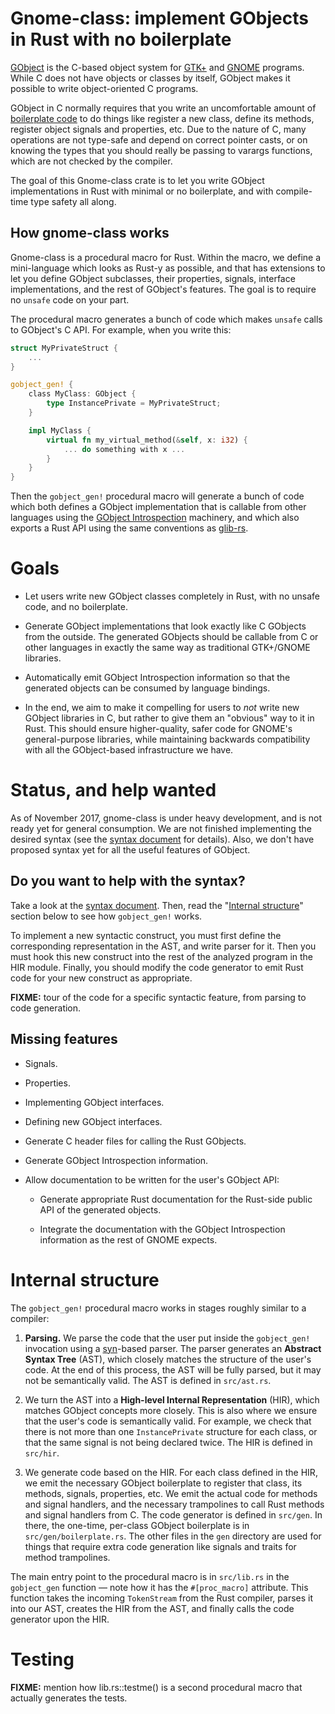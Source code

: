 # Gnome-class: implement GObjects in Rust with no boilerplate

[GObject][gobject] is the C-based object system for [GTK+][gtk] and
[GNOME][gnome] programs.  While C does not have objects or classes by
itself, GObject makes it possible to write object-oriented C programs.

GObject in C normally requires that you write an uncomfortable amount
of [boilerplate code][boilerplate] to do things like register a new
class, define its methods, register object signals and properties,
etc.  Due to the nature of C, many operations are not type-safe and
depend on correct pointer casts, or on knowing the types that you
should really be passing to varargs functions, which are not checked
by the compiler.

The goal of this Gnome-class crate is to let you write GObject
implementations in Rust with minimal or no boilerplate, and with
compile-time type safety all along.

## How gnome-class works

Gnome-class is a procedural macro for Rust.  Within the macro, we
define a mini-language which looks as Rust-y as possible, and that has
extensions to let you define GObject subclasses, their properties,
signals, interface implementations, and the rest of GObject's
features.  The goal is to require no `unsafe` code on your part.

The procedural macro generates a bunch of code which makes `unsafe`
calls to GObject's C API.  For example, when you write this:

```rust
struct MyPrivateStruct {
    ...
}

gobject_gen! {
    class MyClass: GObject {
        type InstancePrivate = MyPrivateStruct;
    }

    impl MyClass {
        virtual fn my_virtual_method(&self, x: i32) {
            ... do something with x ...
        }
    }
}
```

Then the `gobject_gen!` procedural macro will generate a bunch of code
which both defines a GObject implementation that is callable from
other languages using the [GObject Introspection][gi] machinery, and
which also exports a Rust API using the same conventions
as [glib-rs][glib-rs].

# Goals

* Let users write new GObject classes completely in Rust, with no
  unsafe code, and no boilerplate.

* Generate GObject implementations that look exactly like C GObjects
  from the outside.  The generated GObjects should be callable from C
  or other languages in exactly the same way as traditional GTK+/GNOME
  libraries.
  
* Automatically emit GObject Introspection information so that the
  generated objects can be consumed by language bindings.
  
* In the end, we aim to make it compelling for users to *not* write
  new GObject libraries in C, but rather to give them an "obvious" way
  to it in Rust.  This should ensure higher-quality, safer code for
  GNOME's general-purpose libraries, while maintaining backwards
  compatibility with all the GObject-based infrastructure we have.

# Status, and help wanted

As of November 2017, gnome-class is under heavy development, and is
not ready yet for general consumption.  We are not finished
implementing the desired syntax (see the [syntax document][syntax] for
details).  Also, we don't have proposed syntax yet for all the useful
features of GObject.

## Do you want to help with the syntax?

Take a look at the [syntax document][syntax].  Then, read the
"[Internal structure](#internal-structure)" section below to see how
`gobject_gen!` works.

To implement a new syntactic construct, you must first define the
corresponding representation in the AST, and write parser for it.
Then you must hook this new construct into the rest of the analyzed
program in the HIR module.  Finally, you should modify the code
generator to emit Rust code for your new construct as appropriate.

**FIXME:** tour of the code for a specific syntactic feature, from
parsing to code generation.

## Missing features

* Signals.

* Properties.

* Implementing GObject interfaces.

* Defining new GObject interfaces.

* Generate C header files for calling the Rust GObjects.

* Generate GObject Introspection information.

* Allow documentation to be written for the user's GObject API:

  * Generate appropriate Rust documentation for the Rust-side public
    API of the generated objects.
    
  * Integrate the documentation with the GObject Introspection
    information as the rest of GNOME expects.

# Internal structure

The `gobject_gen!` procedural macro works in stages roughly similar to
a compiler:

1. **Parsing.** We parse the code that the user put inside the
   `gobject_gen!` invocation using a [syn][syn]-based parser.  The
   parser generates an **Abstract Syntax Tree** (AST), which closely
   matches the structure of the user's code.  At the end of this
   process, the AST will be fully parsed, but it may not be
   semantically valid.  The AST is defined in `src/ast.rs`.

2. We turn the AST into a **High-level Internal Representation**
   (HIR), which matches GObject concepts more closely.  This is also
   where we ensure that the user's code is semantically valid.  For
   example, we check that there is not more than one `InstancePrivate`
   structure for each class, or that the same signal is not being
   declared twice.  The HIR is defined in `src/hir`.
   
3. We generate code based on the HIR.  For each class defined in the
   HIR, we emit the necessary GObject boilerplate to register that
   class, its methods, signals, properties, etc.  We emit the actual
   code for methods and signal handlers, and the necessary trampolines
   to call Rust methods and signal handlers from C.  The code
   generator is defined in `src/gen`.  In there, the one-time,
   per-class GObject boilerplate is in `src/gen/boilerplate.rs`.  The
   other files in the `gen` directory are used for things that require
   extra code generation like signals and traits for method trampolines.

The main entry point to the procedural macro is in `src/lib.rs` in the
`gobject_gen` function — note how it has the `#[proc_macro]`
attribute.  This function takes the incoming `TokenStream` from the
Rust compiler, parses it into our AST, creates the HIR from the AST,
and finally calls the code generator upon the HIR.

# Testing

**FIXME:** mention how lib.rs::testme() is a second procedural macro
that actually generates the tests.



[gobject]: https://developer.gnome.org/platform-overview/unstable/tech-gobject.html.en
[boilerplate]: https://developer.gnome.org/SubclassGObject/
[gtk]: https://www.gtk.org/
[gnome]: https://www.gnome.org/
[gi]: https://developer.gnome.org/gi/stable/
[glib-rs]: http://gtk-rs.org/docs/glib/
[syntax]: gobject-notes/syntax.md
[syn]: https://github.com/dtolnay/syn/
